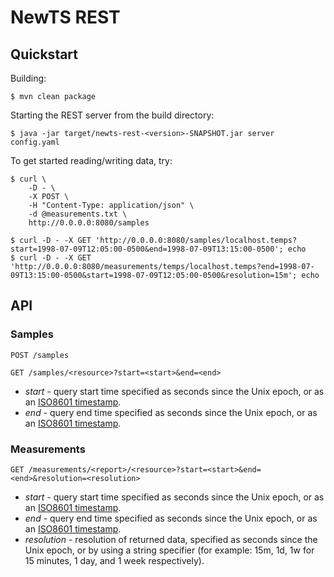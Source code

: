 NewTS REST
==========

Quickstart
----------
Building:

    $ mvn clean package

Starting the REST server from the build directory:

    $ java -jar target/newts-rest-<version>-SNAPSHOT.jar server config.yaml

To get started reading/writing data, try:

    $ curl \
        -D - \
        -X POST \
        -H "Content-Type: application/json" \
        -d @measurements.txt \
        http://0.0.0.0:8080/samples

    $ curl -D - -X GET 'http://0.0.0.0:8080/samples/localhost.temps?start=1998-07-09T12:05:00-0500&end=1998-07-09T13:15:00-0500'; echo
    $ curl -D - -X GET 'http://0.0.0.0:8080/measurements/temps/localhost.temps?end=1998-07-09T13:15:00-0500&start=1998-07-09T12:05:00-0500&resolution=15m'; echo


API
---
### Samples ###
    POST /samples

    GET /samples/<resource>?start=<start>&end=<end>

  * *start* - query start time specified as seconds since the Unix epoch, or as
    an [ISO8601 timestamp][iso8601].
  * *end* - query end time specified as seconds since the Unix epoch, or as an
    [ISO8601 timestamp][iso8601].

### Measurements ###
    GET /measurements/<report>/<resource>?start=<start>&end=<end>&resolution=<resolution>

  * *start* - query start time specified as seconds since the Unix epoch, or as
    an [ISO8601 timestamp][iso8601].
  * *end* - query end time specified as seconds since the Unix epoch, or as an
    [ISO8601 timestamp][iso8601].
  * *resolution* - resolution of returned data, specified as seconds since the
    Unix epoch, or by using a string specifier (for example: 15m, 1d, 1w for 15
    minutes, 1 day, and 1 week respectively).



[iso8601]: http://en.wikipedia.org/wiki/Iso8601 "ISO 8601"